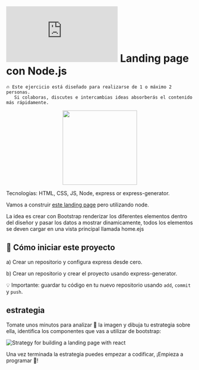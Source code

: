 # ![alt text](https://assets.breatheco.de/apis/img/images.php?blob&random&cat=icon&tags=breathecode,32) Landing page con Node.js

```
🔥 Este ejercicio está diseñado para realizarse de 1 o máximo 2 personas.
   Si colaboras, discutes e intercambias ideas absorberás el contenido más rápidamente.
```

<p align="center">
  <img height="200" src="https://github.com/breatheco-de/exercise-landing-page-with-react/blob/master/preview.gif?raw=true" />
</p>

Tecnologías: HTML, CSS, JS, Node, express or express-generator.

Vamos a construir [este landing page](https://blackrockdigital.github.io/startbootstrap-heroic-features/) pero utilizando node.

La idea es crear con Bootstrap renderizar los diferentes elementos dentro del diseñor y pasar los datos a mostrar dinamicamente, todos los elementos se deven cargar en una vista principal llamada home.ejs


## 🌱  Cómo iniciar este proyecto

a) Crear un repositorio y configura express desde cero.

b) Crear un repositorio y crear el proyecto usando express-generator.

💡 Importante: guardar tu código en tu nuevo repositorio usando `add`, `commit` y `push`.

## estrategia

Tomate unos minutos para analizar 🤯 la imagen y dibuja tu estrategia sobre ella, identifica los componentes que vas a utilizar de bootstrap:

![Strategy for building a landing page with react](https://github.com/breatheco-de/exercise-landing-page-with-react/blob/master/strategy.gif?raw=true)

Una vez terminada la estrategia puedes empezar a codificar, 
¡Empieza a programar 🎊!
